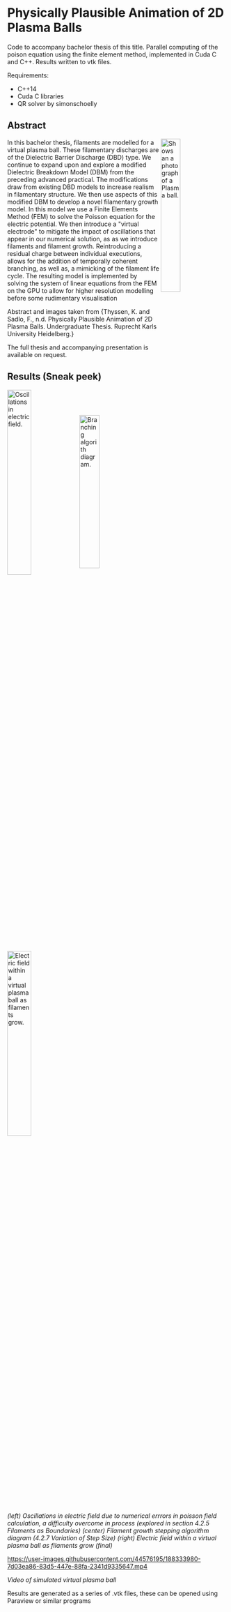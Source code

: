 <h1>Physically Plausible Animation of 2D Plasma Balls</h1>

Code to accompany bachelor thesis of this title. Parallel computing of the poison equation using the finite element method, implemented in Cuda C and C++. Results written to vtk files.

Requirements: 
- C++14
- Cuda C libraries
- QR solver by simonschoelly
  
<h2>Abstract</h2>
<img width="30%" align="right" alt="Shows an a photograph of a Plasma ball." src="https://user-images.githubusercontent.com/44576195/187530672-32a3c359-6b72-4bdf-b1f3-c2db5a2888ae.jpg"><p>
In this bachelor thesis, filaments are modelled for a virtual plasma ball. These filamentary discharges are of the Dielectric Barrier Discharge (DBD) type. We continue to expand upon and explore a modified Dielectric Breakdown Model (DBM) from the
preceding advanced practical. The modifications draw from existing DBD models to
increase realism in filamentary structure.
We then use aspects of this modified DBM to develop a novel filamentary growth
model. In this model we use a Finite Elements Method (FEM) to solve the Poisson
equation for the electric potential. We then introduce a "virtual electrode" to mitigate
the impact of oscillations that appear in our numerical solution, as as we introduce
filaments and filament growth.
Reintroducing a residual charge between individual executions, allows for the addition
of temporally coherent branching, as well as, a mimicking of the filament life cycle.
The resulting model is implemented by solving the system of linear equations from the
FEM on the GPU to allow for higher resolution modelling before some rudimentary
visualisation</p>
Abstract and images taken from {Thyssen, K. and Sadlo, F., n.d. Physically Plausible Animation of 2D Plasma Balls. Undergraduate Thesis. Ruprecht Karls University Heidelberg.}
  
The full thesis and accompanying presentation is available on request.

<h2>Results (Sneak peek)</h2>

<img width="33%" align="center" alt="Oscillations in electric field." src="https://user-images.githubusercontent.com/44576195/188334042-6095fbad-0fb3-4c2c-b12e-d7f9666426ed.png"><img width="30%" align="center" alt="Branching algorith diagram." src="https://user-images.githubusercontent.com/44576195/188334283-61f9b3f7-8e0a-4483-aec3-9fc5544f0108.png"><img width="33%" align="center" alt="Electric field within a virtual plasma ball as filaments grow." src="https://user-images.githubusercontent.com/44576195/188333509-ba388b07-c0c4-4c17-a565-3c32eddab41e.png">
</br>
<em>(left) Oscillations in electric field due to numerical errrors in poisson field calculation, a difficulty overcome in process (explored in section 4.2.5 Filaments as Boundaries)</em>
<em> (center) Filament growth stepping algorithm diagram (4.2.7 Variation of Step Size)</em>
<em> (right) Electric field within a virtual plasma ball as filaments grow (final) </em>
  
https://user-images.githubusercontent.com/44576195/188333980-7d03ea86-83d5-447e-88fa-2341d9335647.mp4

<em>Video of simulated virtual plasma ball</em>


Results are generated as a series of .vtk files, these can be opened using Paraview or similar programs
